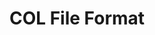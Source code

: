 ---
title: "COL File Format"
keywords: sample homepage
sidebar: gta_sidebar
permalink: gta_fileformat_col.html
---